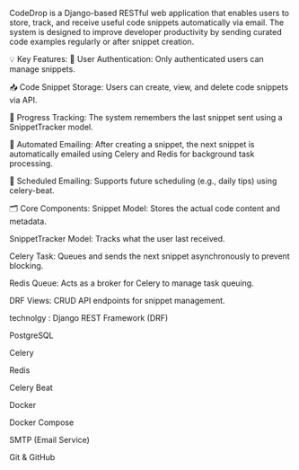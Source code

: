 CodeDrop is a Django-based RESTful web application that enables users to store, track, and receive useful code snippets automatically via email. The system is designed to improve developer productivity by sending curated code examples regularly or after snippet creation.

💡 Key Features:
🔐 User Authentication: Only authenticated users can manage snippets.

📥 Code Snippet Storage: Users can create, view, and delete code snippets via API.

🧠 Progress Tracking: The system remembers the last snippet sent using a SnippetTracker model.

📧 Automated Emailing: After creating a snippet, the next snippet is automatically emailed using Celery and Redis for background task processing.

🔄 Scheduled Emailing: Supports future scheduling (e.g., daily tips) using celery-beat.


🗂️ Core Components:
Snippet Model: Stores the actual code content and metadata.

SnippetTracker Model: Tracks what the user last received.

Celery Task: Queues and sends the next snippet asynchronously to prevent blocking.

Redis Queue: Acts as a broker for Celery to manage task queuing.

DRF Views: CRUD API endpoints for snippet management.


technolgy :
Django REST Framework (DRF)

PostgreSQL

Celery

Redis

Celery Beat

Docker

Docker Compose

SMTP (Email Service)

Git & GitHub
